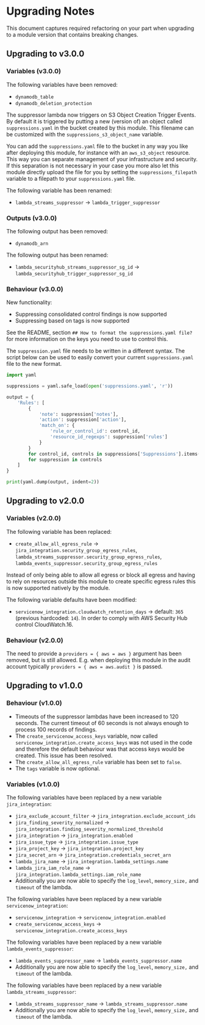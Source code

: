 # Upgrading Notes

This document captures required refactoring on your part when upgrading to a module version that contains breaking changes.

## Upgrading to v3.0.0

### Variables (v3.0.0)

The following variables have been removed:

- `dynamodb_table`
- `dynamodb_deletion_protection`

The suppressor lambda now triggers on S3 Object Creation Trigger Events.
By default it is triggered by putting a new (version of) an object called `suppressions.yaml` in the bucket created by this module.
This filename can be customized with the `suppressions_s3_object_name` variable.

You can add the `suppressions.yaml` file to the bucket in any way you like after deploying this module, for instance with an `aws_s3_object` resource.
This way you can separate management of your infrastructure and security.
If this separation is not necessary in your case you more also let this module directly upload the file for you by setting the `suppressions_filepath` variable to a filepath to your `suppressions.yaml` file.

The following variable has been renamed:

- `lambda_streams_suppressor` -> `lambda_trigger_suppressor`

### Outputs (v3.0.0)

The following output has been removed:

- `dynamodb_arn`

The following output has been renamed:

- `lambda_securityhub_streams_suppressor_sg_id` -> `lambda_securityhub_trigger_suppressor_sg_id`

### Behaviour (v3.0.0)

New functionality:

- Suppressing consolidated control findings is now supported
- Suppressing based on tags is now supported

See the README, section `## How to format the suppressions.yaml file?` for more information on the keys you need to use to control this.

The `suppression.yaml` file needs to be written in a different syntax. The script below can be used to easily convert your current `suppressions.yaml` file to the new format.

```python
import yaml

suppressions = yaml.safe_load(open('suppressions.yaml', 'r'))

output = {
    'Rules': [
        {
            'note': suppression['notes'],
            'action': suppression['action'],
            'match_on': {
                'rule_or_control_id': control_id,
                'resource_id_regexps': suppression['rules']
            }
        }
        for control_id, controls in suppressions['Suppressions'].items()
        for suppression in controls
    ]
}

print(yaml.dump(output, indent=2))
```

## Upgrading to v2.0.0

### Variables (v2.0.0)

The following variable has been replaced:

- `create_allow_all_egress_rule` -> `jira_integration.security_group_egress_rules`, `lambda_streams_suppressor.security_group_egress_rules`, `lambda_events_suppressor.security_group_egress_rules`

Instead of only being able to allow all egress or block all egress and having to rely on resources outside this module to create specific egress rules this is now supported natively by the module.

The following variable defaults have been modified:

- `servicenow_integration.cloudwatch_retention_days` -> default: `365` (previous hardcoded: `14`). In order to comply with AWS Security Hub control CloudWatch.16.

### Behaviour (v2.0.0)

The need to provide a `providers = { aws = aws }` argument has been removed, but is still allowed. E.g. when deploying this module in the audit account typically `providers = { aws = aws.audit }` is passed.

## Upgrading to v1.0.0

### Behaviour (v1.0.0)

- Timeouts of the suppressor lambdas have been increased to 120 seconds. The current timeout of 60 seconds is not always enough to process 100 records of findings.
- The `create_servicenow_access_keys` variable, now called `servicenow_integration.create_access_keys` was not used in the code and therefore the default behaviour was that access keys would be created. This issue has been resolved.
- The `create_allow_all_egress_rule` variable has been set to `false`.
- The `tags` variable is now optional.

### Variables (v1.0.0)

The following variables have been replaced by a new variable `jira_integration`:

- `jira_exclude_account_filter` -> `jira_integration.exclude_account_ids`
- `jira_finding_severity_normalized` -> `jira_integration.finding_severity_normalized_threshold`
- `jira_integration` -> `jira_integration.enabled`
- `jira_issue_type` -> `jira_integration.issue_type`
- `jira_project_key` -> `jira_integration.project_key`
- `jira_secret_arn` -> `jira_integration.credentials_secret_arn`
- `lambda_jira_name` -> `jira_integration.lambda_settings.name`
- `lambda_jira_iam_role_name` -> `jira_integration.lambda_settings.iam_role_name`
- Additionally you are now able to specify the `log_level`, `memory_size,` and `timeout` of the lambda.

The following variables have been replaced by a new variable `servicenow_integration`:

- `servicenow_integration` -> `servicenow_integration.enabled`
- `create_servicenow_access_keys` -> `servicenow_integration.create_access_keys`

The following variables have been replaced by a new variable `lambda_events_suppressor`:

- `lambda_events_suppressor_name` -> `lambda_events_suppressor.name`
- Additionally you are now able to specify the `log_level`, `memory_size,` and `timeout` of the lambda.

The following variables have been replaced by a new variable `lambda_streams_suppressor`:

- `lambda_streams_suppressor_name` -> `lambda_streams_suppressor.name`
- Additionally you are now able to specify the `log_level`, `memory_size,` and `timeout` of the lambda.
